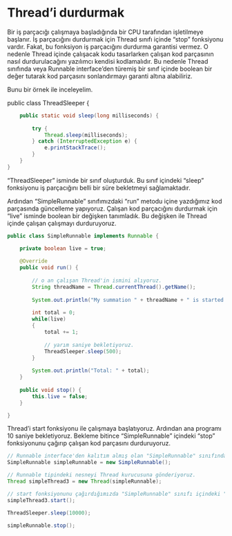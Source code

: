 # Thread’i durdurmak

Bir iş parçacığı çalışmaya başladığında bir CPU tarafından işletilmeye başlanır. İş parçacığını durdurmak için Thread sınıfı içinde “stop” fonksiyonu vardır. Fakat, bu fonksiyon iş parçacığını durdurma garantisi vermez. O nedenle Thread içinde çalışacak kodu tasarlarken çalışan kod parçasının nasıl durdurulacağını yazılımcı kendisi kodlamalıdır. Bu nedenle Thread sınıfında veya Runnable interface’den türemiş bir sınıf içinde boolean bir değer tutarak kod parçasını sonlandırmayı garanti altına alabiliriz.

Bunu bir örnek ile inceleyelim.

public class ThreadSleeper {

```java
	public static void sleep(long milliseconds) {
		
		try {
			Thread.sleep(milliseconds);
		} catch (InterruptedException e) {
			e.printStackTrace();
		}
	}
}
```

“ThreadSleeper” isminde bir sınıf oluşturduk. Bu sınıf içindeki “sleep” fonksiyonu iş parçacığını belli bir süre bekletmeyi sağlamaktadır.

Ardından “SimpleRunnable” sınıfımızdaki “run” metodu içine yazdığımız kod parçasında güncelleme yapıyoruz. Çalışan kod parçacığını durdurmak için “live” isminde boolean bir değişken tanımladık. Bu değişken ile Thread içinde çalışan çalışmayı durduruyoruz.

```java
public class SimpleRunnable implements Runnable {

	private boolean live = true;
	
	@Override
	public void run() {
		
		// o an çalışan Thread'in ismini alıyoruz.
		String threadName = Thread.currentThread().getName();
		
		System.out.println("My summation " + threadName + " is started!");
		
		int total = 0;
		while(live) 
		{
			total += 1;
			
			// yarım saniye bekletiyoruz.
			ThreadSleeper.sleep(500);
		}
		
		System.out.println("Total: " + total);
	}
	
	public void stop() {
		this.live = false;
	}

}
```

Thread’i start fonksiyonu ile çalışmaya başlatıyoruz. Ardından ana programı 10 saniye bekletiyoruz. Bekleme bitince “SimpleRunnable” içindeki “stop” fonksiyonunu çağırıp çalışan kod parçasını durduruyoruz.

```java
// Runnable interface'den kalıtım almış olan "SimpleRunnable" sınıfından bir nesne oluşturuyoruz.
SimpleRunnable simpleRunnable = new SimpleRunnable();

// Runnable tipindeki nesneyi Thread kurucusuna gönderiyoruz.
Thread simpleThread3 = new Thread(simpleRunnable);

// start fonksiyonunu çağırdığımızda "SimpleRunnable" sınıfı içindeki "run" fonksiyonu işletilecektir.
simpleThread3.start();

ThreadSleeper.sleep(10000);

simpleRunnable.stop();
```

